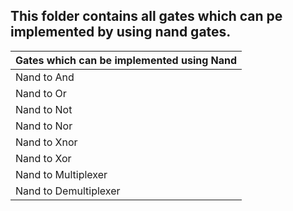 ## This folder contains all gates which can pe implemented by using nand gates.

|Gates which can be implemented using Nand|
|-----------------------------------------|
|Nand to And|
|Nand to Or|
|Nand to Not|
|Nand to Nor|
|Nand to Xnor|
|Nand to Xor|
|Nand to Multiplexer|
|Nand to Demultiplexer|

